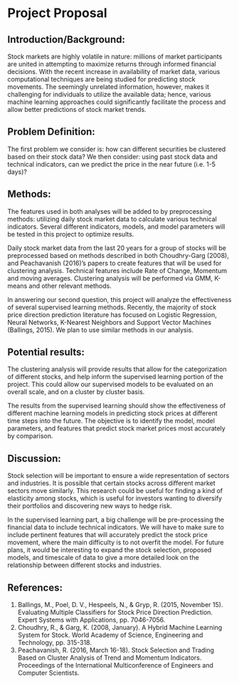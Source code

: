 # Project Proposal

## Introduction/Background:
Stock markets are highly volatile in nature: millions of market participants are united in attempting to maximize returns through informed financial decisions. With the recent increase in availability of market data, various computational techniques are being studied for predicting stock movements. The seemingly unrelated information, however, makes it challenging for individuals to utilize the available data; hence, various machine learning approaches could significantly facilitate the process and allow better predictions of stock market trends.
 
## Problem Definition:
The first problem we consider is: how can different securities be clustered based on their stock data? We then consider: using past stock data and technical indicators, can we predict the price in the near future (i.e. 1-5 days)?
 
## Methods:
The features used in both analyses will be added to by preprocessing methods: utilizing daily stock market data to calculate various technical indicators. Several different indicators, models, and model parameters will be tested in this project to optimize results.

Daily stock market data from the last 20 years for a group of stocks will be preprocessed based on methods described in both Choudhry-Garg (2008), and Peachavanish (2016)’s papers to create features that will be used for clustering analysis. Technical features include Rate of Change, Momentum and moving averages. Clustering analysis will be performed via GMM, K-means and other relevant methods. 

In answering our second question, this project will analyze the effectiveness of several supervised learning methods. Recently, the majority of stock price direction prediction literature has focused on Logistic Regression, Neural Networks, K-Nearest Neighbors and Support Vector Machines (Ballings, 2015). We plan to use similar methods in our analysis.

## Potential results:
The clustering analysis will provide results that allow for the categorization of different stocks, and help inform the supervised learning portion of the project. This could allow our supervised models to be evaluated on an overall scale, and on a cluster by cluster basis.

The results from the supervised learning should show the effectiveness of different machine learning models in predicting stock prices at different time steps into the future. The objective is to identify the model, model parameters, and features that predict stock market prices most accurately by comparison.

## Discussion:
Stock selection will be important to ensure a wide representation of sectors and industries. It is possible that certain stocks across different market sectors move similarly. This research could be useful for finding a kind of elasticity among stocks, which is useful for investors wanting to diversify their portfolios and discovering new ways to hedge risk.
 
In the supervised learning part, a big challenge will be pre-processing the financial data to include technical indicators. We will have to make sure to include pertinent features that will accurately predict the stock price movement, where the main difficulty is to not overfit the model. For future plans, it would be interesting to expand the stock selection, proposed models, and timescale of data to give a more detailed look on the relationship between different stocks and industries. 
 
 
 
 
## References:
1. Ballings, M., Poel, D. V., Hespeels, N., & Gryp, R. (2015, November 15). Evaluating Multiple Classifiers for Stock Price Direction Prediction. Expert Systems with Applications, pp. 7046-7056.
2. Choudhry, R., & Garg, K. (2008, January). A Hybrid Machine Learning System for Stock. World Academy of Science, Engineering and Technology, pp. 315-318.
3. Peachavanish, R. (2016, March 16-18). Stock Selection and Trading Based on Cluster Analysis of Trend and Momentum Indicators. Proceedings of the International Multiconference of Engineers and Computer Scientists.

